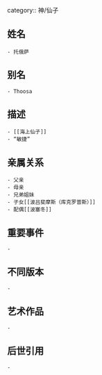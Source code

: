 category:: 神/仙子
## 姓名
	- 托俄萨
## 别名
	- Thoosa
## 描述
	- [[海上仙子]]
	- “敏捷”
## 亲属关系
	- 父亲
	- 母亲
	- 兄弟姐妹
	- 子女[[波吕斐摩斯（库克罗普斯）]]
	- 配偶[[波塞冬]]
## 重要事件
	-
## 不同版本
	-
## 艺术作品
	-
## 后世引用
	-
